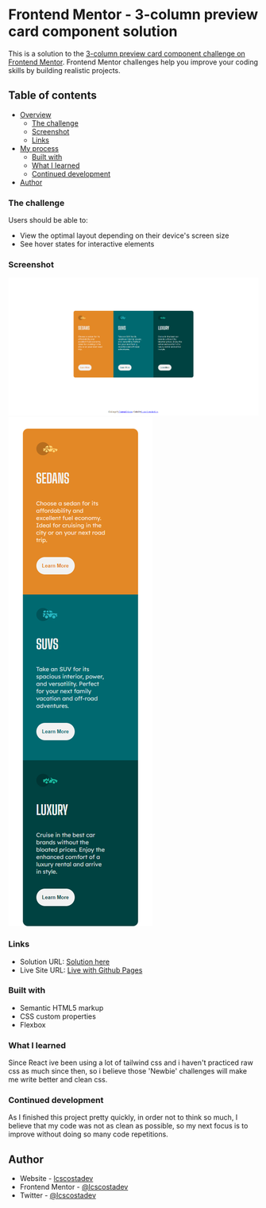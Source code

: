 # Frontend Mentor - 3-column preview card component solution

This is a solution to the [3-column preview card component challenge on Frontend Mentor](https://www.frontendmentor.io/challenges/3column-preview-card-component-pH92eAR2-). Frontend Mentor challenges help you improve your coding skills by building realistic projects. 

## Table of contents

- [Overview](#overview)
  - [The challenge](#the-challenge)
  - [Screenshot](#screenshot)
  - [Links](#links)
- [My process](#my-process)
  - [Built with](#built-with)
  - [What I learned](#what-i-learned)
  - [Continued development](#continued-development)
- [Author](#author)


### The challenge

Users should be able to:

- View the optimal layout depending on their device's screen size
- See hover states for interactive elements

### Screenshot

![](./images/screenshot-desktop.png)
![](./images/screenshot-mobile.png)


### Links

- Solution URL: [Solution here](https://www.frontendmentor.io/challenges/3column-preview-card-component-pH92eAR2-/hub/frontend-mentor-3column-preview-card-component-iXWrghr8sM)
- Live Site URL: [Live with Github Pages](https://lcscostadev.github.io/frontendmentor-challenges/Newbie/3-column%20preview%20card%20component)


### Built with

- Semantic HTML5 markup
- CSS custom properties
- Flexbox

### What I learned

Since React ive been using a lot of tailwind css and i haven't practiced raw css as much since then, so i believe those 'Newbie' challenges will make me write better and clean css.


### Continued development

As I finished this project pretty quickly, in order not to think so much, I believe that my code was not as clean as possible, so my next focus is to improve without doing so many code repetitions.

## Author

- Website - [lcscostadev](https://lcscostadev.github.io/lucas-costa-portfolio/)
- Frontend Mentor - [@lcscostadev](https://www.frontendmentor.io/profile/lcscostadev)
- Twitter - [@lcscostadev](https://twitter.com/lcscostadev)
